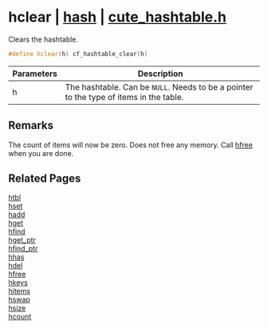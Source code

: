 # hclear | [hash](https://github.com/RandyGaul/cute_framework/blob/master/docs/hash/README.md) | [cute_hashtable.h](https://github.com/RandyGaul/cute_framework/blob/master/include/cute_hashtable.h)

Clears the hashtable.

```cpp
#define hclear(h) cf_hashtable_clear(h)
```

Parameters | Description
--- | ---
h | The hashtable. Can be `NULL`. Needs to be a pointer to the type of items in the table.

## Remarks

The count of items will now be zero. Does not free any memory. Call [hfree](https://github.com/RandyGaul/cute_framework/blob/master/docs/hash/hfree.md) when you are done.

## Related Pages

[htbl](https://github.com/RandyGaul/cute_framework/blob/master/docs/hash/htbl.md)  
[hset](https://github.com/RandyGaul/cute_framework/blob/master/docs/hash/hset.md)  
[hadd](https://github.com/RandyGaul/cute_framework/blob/master/docs/hash/hadd.md)  
[hget](https://github.com/RandyGaul/cute_framework/blob/master/docs/hash/hget.md)  
[hfind](https://github.com/RandyGaul/cute_framework/blob/master/docs/hash/hfind.md)  
[hget_ptr](https://github.com/RandyGaul/cute_framework/blob/master/docs/hash/hget_ptr.md)  
[hfind_ptr](https://github.com/RandyGaul/cute_framework/blob/master/docs/hash/hfind_ptr.md)  
[hhas](https://github.com/RandyGaul/cute_framework/blob/master/docs/hash/hhas.md)  
[hdel](https://github.com/RandyGaul/cute_framework/blob/master/docs/hash/hdel.md)  
[hfree](https://github.com/RandyGaul/cute_framework/blob/master/docs/hash/hfree.md)  
[hkeys](https://github.com/RandyGaul/cute_framework/blob/master/docs/hash/hkeys.md)  
[hitems](https://github.com/RandyGaul/cute_framework/blob/master/docs/hash/hitems.md)  
[hswap](https://github.com/RandyGaul/cute_framework/blob/master/docs/hash/hswap.md)  
[hsize](https://github.com/RandyGaul/cute_framework/blob/master/docs/hash/hsize.md)  
[hcount](https://github.com/RandyGaul/cute_framework/blob/master/docs/hash/hcount.md)  
